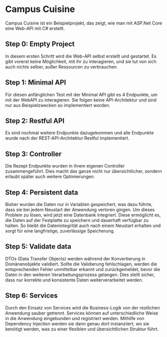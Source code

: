 # Campus Cuisine

Campus Cuisine ist ein Beispielprojekt, das zeigt, wie man mit ASP.Net Core eine Web-API mit C# erstellt.

## Step 0: Empty Project

In diesem ersten Schritt wird die Web-API selbst erstellt und gestartet. Es gibt vorerst keine Möglichkeit, mit ihr zu interagieren, und sie tut von sich auch nichts selber, außer Ressourcen zu verbrauchen.

## Step 1: Minimal API

Für diesen anfänglichen Test mit der Minimal API gibt es 4 Endpunkte, um mit der WebAPI zu interagieren. Sie folgen keine API-Architektur und sind nur aus Beispielzwecken so implementiert worden.

## Step 2: Restful API

Es sind nochmal weitere Endpunkte dazugekommen und alle Endpunkte wurde nach der REST-API-Architektur Restful implementiert.

## Step 3: Controller

Die Rezept Endpunkte wurden in ihrem eigenen Controller zusammengeführt. Dies macht das ganze nicht nur übersichtlicher, sondern erlaubt später auch weitere Optimierungen.

## Step 4: Persistent data

Bisher wurden die Daten nur in Variablen gespeichert, was dazu führte, dass sie bei jedem Neustart der Anwendung verloren gingen. Um dieses Problem zu lösen, wird jetzt eine Datenbank integriert. Diese ermöglicht es, die Daten auf der Festplatte zu speichern und dauerhaft verfügbar zu halten. So bleibt die Datenintegrität auch nach einem Neustart erhalten und sorgt für eine langfristige, zuverlässige Speicherung.

## Step 5: Validate data

DTOs (Data Transfer Objects) werden während der Konvertierung in Domänenobjekte validiert. Sollte die Validierung fehlschlagen, werden die entsprechenden Fehler unmittelbar erkannt und zurückgemeldet, bevor die Daten in den weiteren Verarbeitungsprozess gelangen. Dies stellt sicher, dass nur korrekte und konsistente Daten weiterverarbeitet werden.

## Step 6: Services

Durch den Einsatz von Services wird die Business-Logik von der restlichen Anwendung sauber getrennt. Services können auf unterschiedliche Weise in die Anwendung eingebunden und registriert werden. Mithilfe von Dependency Injection werden sie dann genau dort instanziiert, wo sie benötigt werden, was zu einer flexiblen und übersichtlichen Struktur führt.
